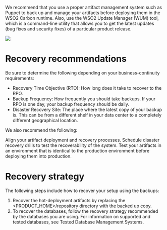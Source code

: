 We recommend that you use a proper artifact management system such as Puppet to back up and manage your artifacts before deploying them in the WSO2 Carbon runtime. Also, use the WSO2 Update Manager (WUM) tool, which is a command-line utility that allows you to get the latest updates (bug fixes and security fixes) of a particular product release.

<a href=""><img src="../../images/backup_recovery.png"></a>

# Recovery recommendations
Be sure to determine the following depending on your business-continuity requirements:

* Recovery Time Objective (RTO): How long does it take to recover to the RPO.
* Backup Frequency: How frequently you should take backups. If your RPO is one day, your backup frequency should be daily.
* Disaster Recovery Site: The place where the latest copy of your backup is. This can be from a different shelf in your data center to a completely different geographical location.

We also recommend the following:

Align your artifact deployment and recovery processes.
Schedule disaster recovery drills to test the recoverability of the system.
Test your artifacts in an environment that is identical to the production environment before deploying them into production.

# Recovery strategy
The following steps include how to recover your setup using the backups:

1. Recover the hot-deployment artifacts by replacing the <PRODUCT_HOME>/repository directory with the backed up copy.
2. To recover the databases, follow the recovery strategy recommended by the databases you are using. For information on supported and tested databases, see Tested Database Management Systems.
